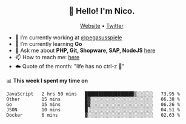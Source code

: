 <h2 align="center">👋 Hello! I'm Nico.</h2>
<p align="center">
  <a href="https://gruselhaus.com">Website</a> •
  <a href="https://twitter.com/NicoFinkernagel">Twitter</a>
</p>


- 🔭 I’m currently working at [@pegasusspiele](https://github.com/pegasusspiele)
- 🌱 I’m currently learning **Go**
- 💬 Ask me about **PHP, Git, Shopware, SAP, NodeJS** [here](https://github.com/gruselhaus/gruselhaus/issues)
- 📫 How to reach me: [here](https://github.com/gruselhaus/gruselhaus/issues)
- ☁️ Quote of the month: "life has no ctrl-z 🌴"

📊 **This week I spent my time on**
<!--START_SECTION:waka-->
```text
JavaScript   2 hrs 59 mins   ██████████████████▒░░░░░░   73.95 % 
Other        15 mins         █▓░░░░░░░░░░░░░░░░░░░░░░░   06.38 % 
Go           15 mins         █▓░░░░░░░░░░░░░░░░░░░░░░░   06.26 % 
JSON         10 mins         █░░░░░░░░░░░░░░░░░░░░░░░░   04.51 % 
Docker       6 mins          ▓░░░░░░░░░░░░░░░░░░░░░░░░   02.63 % 
```
<!--END_SECTION:waka-->
